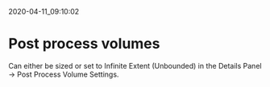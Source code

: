 2020-04-11_09:10:02

# Post process volumes

Can either be sized or set to Infinite Extent (Unbounded) in the Details Panel → Post Process Volume Settings.
